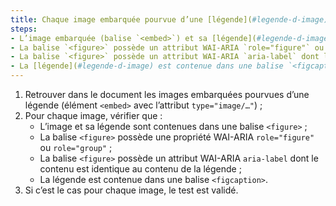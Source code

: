 ```yaml
---
title: Chaque image embarquée pourvue d’une [légende](#legende-d-image) (balise `<embed>` associée à une [légende](#legende-d-image) adjacente), vérifie-t-elle, si nécessaire, ces conditions ?
steps:
- L’image embarquée (balise `<embed>`) et sa [légende](#legende-d-image) adjacente sont contenues dans une balise `<figure>` ;
- La balise `<figure>` possède un attribut WAI-ARIA `role="figure"` ou `role="group"` ;
- La balise `<figure>` possède un attribut WAI-ARIA `aria-label` dont le contenu est identique au contenu de la [légende](#legende-d-image) ;
- La [légende](#legende-d-image) est contenue dans une balise `<figcaption>`.
---
```


1. Retrouver dans le document les images embarquées pourvues d’une légende (élément `<embed>` avec l’attribut `type="image/…"`) ;
2. Pour chaque image, vérifier que :
      * L’image et sa légende sont contenues dans une balise `<figure>` ;
      * La balise `<figure>` possède une propriété WAI-ARIA `role="figure"` ou `role="group"` ;
      * La balise `<figure>` possède un attribut WAI-ARIA `aria-label` dont le contenu est identique au contenu de la légende ;
      * La légende est contenue dans une balise `<figcaption>`.
3. Si c’est le cas pour chaque image, le test est validé.
